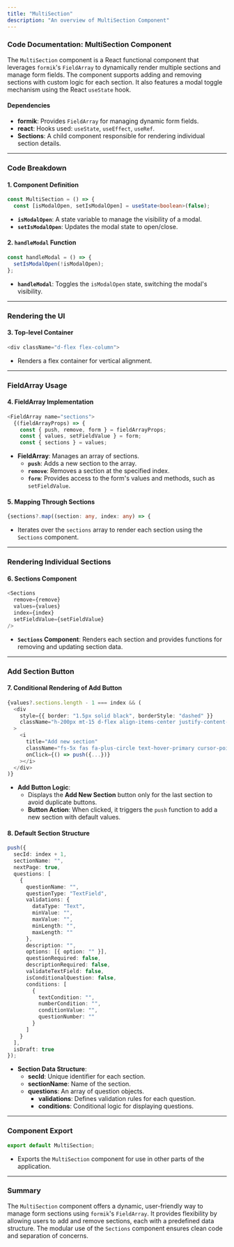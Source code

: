 ```yaml
---
title: "MultiSection"
description: "An overview of MultiSection Component"
---
```


### **Code Documentation: MultiSection Component**

The `MultiSection` component is a React functional component that leverages `formik`'s `FieldArray` to dynamically render multiple sections and manage form fields. The component supports adding and removing sections with custom logic for each section. It also features a modal toggle mechanism using the React `useState` hook.

#### **Dependencies**

- **formik**: Provides `FieldArray` for managing dynamic form fields.
- **react**: Hooks used: `useState`, `useEffect`, `useRef`.
- **Sections**: A child component responsible for rendering individual section details.

---

### **Code Breakdown**

#### 1. **Component Definition**

```ts
const MultiSection = () => {
  const [isModalOpen, setIsModalOpen] = useState<boolean>(false);
```

- **`isModalOpen`**: A state variable to manage the visibility of a modal.
- **`setIsModalOpen`**: Updates the modal state to open/close.

#### 2. **`handleModal` Function**

```ts
const handleModal = () => {
  setIsModalOpen(!isModalOpen);
};
```

- **`handleModal`**: Toggles the `isModalOpen` state, switching the modal's visibility.

---

### **Rendering the UI**

#### 3. **Top-level Container**

```ts
<div className="d-flex flex-column">
```

- Renders a flex container for vertical alignment.

---

### **FieldArray Usage**

#### 4. **FieldArray Implementation**

```ts
<FieldArray name="sections">
  {(fieldArrayProps) => {
    const { push, remove, form } = fieldArrayProps;
    const { values, setFieldValue } = form;
    const { sections } = values;
```

- **FieldArray**: Manages an array of sections.
  - **`push`**: Adds a new section to the array.
  - **`remove`**: Removes a section at the specified index.
  - **`form`**: Provides access to the form's values and methods, such as `setFieldValue`.

#### 5. **Mapping Through Sections**

```ts
{sections?.map((section: any, index: any) => {
```

- Iterates over the `sections` array to render each section using the `Sections` component.

---

### **Rendering Individual Sections**

#### 6. **Sections Component**

```ts
<Sections
  remove={remove}
  values={values}
  index={index}
  setFieldValue={setFieldValue}
/>
```

- **`Sections` Component**: Renders each section and provides functions for removing and updating section data.

---

### **Add Section Button**

#### 7. **Conditional Rendering of Add Button**

```ts
{values?.sections.length - 1 === index && (
  <div
    style={{ border: "1.5px solid black", borderStyle: "dashed" }}
    className="h-200px mt-15 d-flex align-items-center justify-content-center"
  >
    <i
      title="Add new section"
      className="fs-5x fas fa-plus-circle text-hover-primary cursor-pointer"
      onClick={() => push({...})}
    ></i>
  </div>
)}
```

- **Add Button Logic**:
  - Displays the **Add New Section** button only for the last section to avoid duplicate buttons.
  - **Button Action**: When clicked, it triggers the `push` function to add a new section with default values.

#### 8. **Default Section Structure**

```ts
push({
  secId: index + 1,
  sectionName: "",
  nextPage: true,
  questions: [
    {
      questionName: "",
      questionType: "TextField",
      validations: {
        dataType: "Text",
        minValue: "",
        maxValue: "",
        minLength: "",
        maxLength: ""
      },
      description: "",
      options: [{ option: "" }],
      questionRequired: false,
      descriptionRequired: false,
      validateTextField: false,
      isConditionalQuestion: false,
      conditions: [
        {
          textCondition: "",
          numberCondition: "",
          conditionValue: "",
          questionNumber: ""
        }
      ]
    }
  ],
  isDraft: true
});
```

- **Section Data Structure**:
  - **secId**: Unique identifier for each section.
  - **sectionName**: Name of the section.
  - **questions**: An array of question objects.
    - **validations**: Defines validation rules for each question.
    - **conditions**: Conditional logic for displaying questions.

---

### **Component Export**

```ts
export default MultiSection;
```

- Exports the `MultiSection` component for use in other parts of the application.

---

### **Summary**

The `MultiSection` component offers a dynamic, user-friendly way to manage form sections using `formik`'s `FieldArray`. It provides flexibility by allowing users to add and remove sections, each with a predefined data structure. The modular use of the `Sections` component ensures clean code and separation of concerns.
